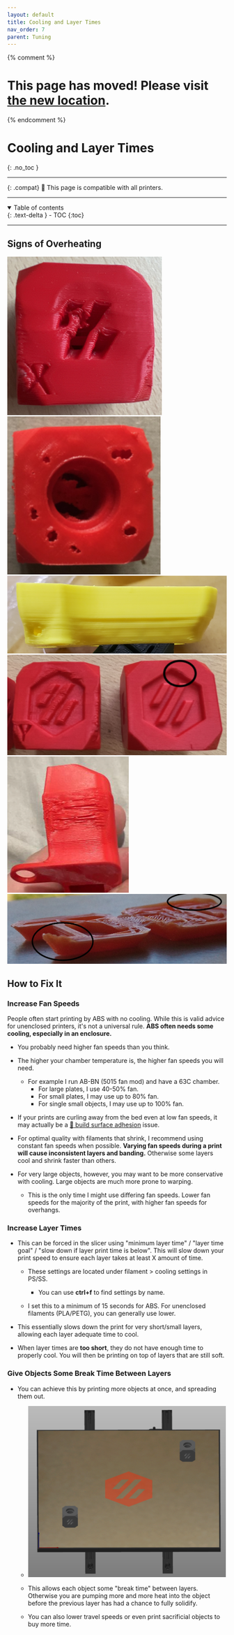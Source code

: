 ```yaml
---
layout: default
title: Cooling and Layer Times
nav_order: 7
parent: Tuning
---
```

{% comment %} 
# This page has moved! Please visit [the new location](https://ellis3dp.com/Print-Tuning-Guide/articles/cooling_and_layer_times.html).
{% endcomment %}
# Cooling and Layer Times
{: .no_toc }

---

{: .compat}
:dizzy: This page is compatible with all printers.

---
<details open markdown="block">
  <summary>
    Table of contents
  </summary>
  {: .text-delta }
- TOC
{:toc}
</details>

---
## Signs of Overheating
![](./images/cooling_and_layer_times/Overheating-1.png) ![](./images/cooling_and_layer_times/Overheating-4.png) 
![](./images/cooling_and_layer_times/Overheating-2.png) 
![](./images/cooling_and_layer_times/Overheating-3.png) 
![](./images/cooling_and_layer_times/Overheating-5.png) 
![](./images/cooling_and_layer_times/Overheating-6.jpg) 
## How to Fix It
### Increase Fan Speeds
People often start printing by ABS with no cooling. While this is valid advice for unenclosed printers, it's not a universal rule. **ABS often needs some cooling, especially in an enclosure.**
- You probably need higher fan speeds than you think. 

- The higher your chamber temperature is, the higher fan speeds you will need.
    - For example I run AB-BN (5015 fan mod) and have a 63C chamber.
        - For large plates, I use 40-50% fan.
        - For small plates, I may use up to 80% fan.
        - For single small objects, I may use up to 100% fan.

- If your prints are curling away from the bed even at low fan speeds, it may actually be a [:page_facing_up: build surface adhesion](./build_surface_adhesion.md) issue.

- For optimal quality with filaments that shrink, I recommend using constant fan speeds when possible. **Varying fan speeds during a print will cause inconsistent layers and banding.** Otherwise some layers cool and shrink faster than others.

- For very large objects, however, you may want to be more conservative with cooling. Large objects are much more prone to warping.

    - This is the only time I might use differing fan speeds. Lower fan speeds for the majority of the print, with higher fan speeds for overhangs.

### Increase Layer Times
- This can be forced in the slicer using "minimum layer time" / "layer time goal" / "slow down if layer print time is below". This will slow down your print speed to ensure each layer takes at least X amount of time.

    - These settings are located under filament > cooling settings in PS/SS. 

        - You can use **ctrl+f** to find settings by name.

    - I set this to a minimum of 15 seconds for ABS. For unenclosed filaments (PLA/PETG), you can generally use lower.

- This essentially slows down the print for very short/small layers, allowing each layer adequate time to cool.

- When layer times are **too short**, they do not have enough time to properly cool. You will then be printing on top of layers that are still soft.

### Give Objects Some Break Time Between Layers
- You can achieve this by printing more objects at once, and spreading them out.
    - ![](./images/cooling_and_layer_times/Cooling-Spread.png) 

    - This allows each object some "break time" between layers. Otherwise you are pumping more and more heat into the object before the previous layer has had a chance to fully solidify.


    - You can also lower travel speeds or even print sacrificial objects to buy more time.


